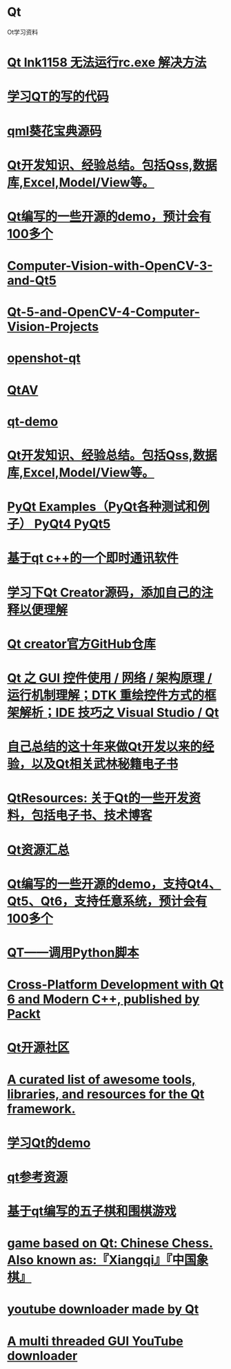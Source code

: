 # Qt
Ot学习资料
# <a href="https://blog.csdn.net/zong596568821xp/article/details/78820144">Qt lnk1158 无法运行rc.exe 解决方法</a>
# <a href="https://github.com/metanoia1989/QTStudy">学习QT的写的代码</a>
# <a href="https://github.com/qmlbook/qmlbook">qml葵花宝典源码</a>
# <a href="https://github.com/lesliefish/Qt">Qt开发知识、经验总结。包括Qss,数据库,Excel,Model/View等。</a>
# <a href="https://github.com/kennycaiguo/QWidgetDemo">Qt编写的一些开源的demo，预计会有100多个</a>
# <a href="https://github.com/kennycaiguo/Computer-Vision-with-OpenCV-3-and-Qt5">Computer-Vision-with-OpenCV-3-and-Qt5 </a>
# <a href="https://github.com/kennycaiguo/Qt-5-and-OpenCV-4-Computer-Vision-Projects">Qt-5-and-OpenCV-4-Computer-Vision-Projects</a>
# <a href="https://github.com/kennycaiguo/openshot-qt">openshot-qt</a>
# <a href="https://github.com/kennycaiguo/QtAV">QtAV</a>
# <a href="https://github.com/kennycaiguo/qt-demo">qt-demo</a>
# <a href="https://github.com/lesliefish/Qt">Qt开发知识、经验总结。包括Qss,数据库,Excel,Model/View等。</a>
# <a href="https://github.com/kennycaiguo/PyQt">PyQt Examples（PyQt各种测试和例子） PyQt4 PyQt5</a>
# <a href="https://github.com/kennycaiguo/IM-QT">基于qt c++的一个即时通讯软件</a>
# <a href="https://github.com/kevinlq/Qt-Creator-Opensource-Study">学习下Qt Creator源码，添加自己的注释以便理解</a>
# <a href="https://github.com/qt-creator/qt-creator">Qt creator官方GitHub仓库</a>
# <a href="https://github.com/XMuli/QtExamples">Qt 之 GUI 控件使用 / 网络 / 架构原理 / 运行机制理解；DTK 重绘控件方式的框架解析；IDE 技巧之 Visual Studio / Qt</a>
# <a href="https://github.com/feiyangqingyun/qtkaifajingyan">自己总结的这十年来做Qt开发以来的经验，以及Qt相关武林秘籍电子书</a>
# <a href="https://gitee.com/havealex/QtResources">QtResources: 关于Qt的一些开发资料，包括电子书、技术博客</a>
# <a href="https://astraywu.github.io/2019/05/04/Qt%E8%B5%84%E6%BA%90%E6%B1%87%E6%80%BB/">Qt资源汇总</a>
# <a href="https://gitee.com/feiyangqingyun/QWidgetDemo">Qt编写的一些开源的demo，支持Qt4、Qt5、Qt6，支持任意系统，预计会有100多个</a>
# <a href="https://blog.csdn.net/wzyaiwl/article/details/115298127">QT——调用Python脚本</a>
# <a href="https://github.com/PacktPublishing/Cross-platform-development-with-Qt-6-and-Modern-Cpp">Cross-Platform Development with Qt 6 and Modern C++, published by Packt</a>
# <a href="https://www.qter.org/">Qt开源社区</a>
# <a href="https://github.com/JesseTG/awesome-qt">A curated list of awesome tools, libraries, and resources for the Qt framework.</a>
# <a href="https://github.com/ZhiliangMa/Qt_LearnDemo">学习Qt的demo</a>
# <a href="https://gitee.com/explore/topic/Qt">qt参考资源</a>
# <a href="https://github.com/smurf28/ChessGame">基于qt编写的五子棋和围棋游戏</a>
# <a href="https://github.com/XMuli/ChineseChess">game based on Qt: Chinese Chess. Also known as:『Xiangqi』『中国象棋』</a>
# <a href="https://github.com/jingzhe/youtube_downloader">youtube downloader made by Qt</a>
# <a href="https://github.com/grgvineet/ParaTube">A multi threaded GUI YouTube downloader</a>  
